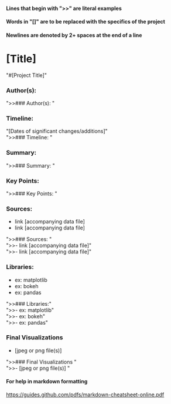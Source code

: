 #### Lines that begin with ">>" are literal examples
#### Words in "[]" are to be replaced with the specifics of the project
#### Newlines are denoted by 2+ spaces at the end of a line

# [Title]  
"#[Project Title]"  

### Author(s):  
">>### Author(s):  "  

### Timeline:  
"[Dates of significant changes/additions]"  
">>### Timeline:  "  

### Summary:
">>### Summary:  "  

### Key Points:  
">>### Key Points:  "   

### Sources:  
- link [accompanying data file]
- link [accompanying data file]

">>### Sources:  "  
">>- link [accompanying data file]"  
">>- link [accompanying data file]"

### Libraries:  
- ex: matplotlib
- ex: bokeh
- ex: pandas

">>### Libraries:"  
">>- ex: matplotlib"  
">>- ex: bokeh"  
">>- ex: pandas"  

### Final Visualizations  
- [jpeg or png file(s)]

">>### Final Visualizations  "  
">>- [jpeg or png file(s)]  "



#### For help in markdown formatting
https://guides.github.com/pdfs/markdown-cheatsheet-online.pdf
